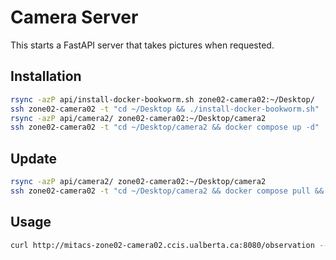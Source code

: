 # Camera Server

This starts a FastAPI server that takes pictures when requested.

## Installation
```bash
rsync -azP api/install-docker-bookworm.sh zone02-camera02:~/Desktop/
ssh zone02-camera02 -t "cd ~/Desktop && ./install-docker-bookworm.sh"
rsync -azP api/camera2/ zone02-camera02:~/Desktop/camera2
ssh zone02-camera02 -t "cd ~/Desktop/camera2 && docker compose up -d"
```

## Update
```bash
rsync -azP api/camera2/ zone02-camera02:~/Desktop/camera2
ssh zone02-camera02 -t "cd ~/Desktop/camera2 && docker compose pull && docker compose restart"
```

## Usage
```bash
curl http://mitacs-zone02-camera02.ccis.ualberta.ca:8080/observation --output observation.jpg
```
